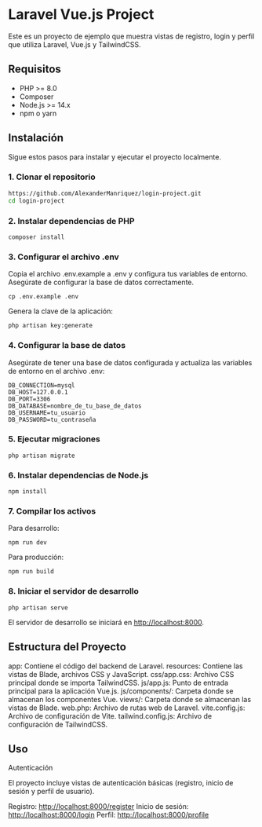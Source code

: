 # Laravel Vue.js Project

Este es un proyecto de ejemplo que muestra vistas de registro, login y perfil que utiliza Laravel, Vue.js y TailwindCSS.

## Requisitos

- PHP >= 8.0
- Composer
- Node.js >= 14.x
- npm o yarn

## Instalación

Sigue estos pasos para instalar y ejecutar el proyecto localmente.

### 1. Clonar el repositorio

```sh
https://github.com/AlexanderManriquez/login-project.git
cd login-project
```

### 2. Instalar dependencias de PHP

```
composer install
```

### 3. Configurar el archivo .env

Copia el archivo .env.example a .env y configura tus variables de entorno. Asegúrate de configurar la base de datos correctamente.

 ```
cp .env.example .env
```
Genera la clave de la aplicación:

```
php artisan key:generate
```

### 4. Configurar la base de datos

Asegúrate de tener una base de datos configurada y actualiza las variables de entorno en el archivo .env:

```
DB_CONNECTION=mysql
DB_HOST=127.0.0.1
DB_PORT=3306
DB_DATABASE=nombre_de_tu_base_de_datos
DB_USERNAME=tu_usuario
DB_PASSWORD=tu_contraseña
```

### 5. Ejecutar migraciones

```
php artisan migrate
```

### 6. Instalar dependencias de Node.js

```
npm install
```

### 7. Compilar los activos

Para desarrollo:

```
npm run dev
```

Para producción:

```
npm run build
```

### 8. Iniciar el servidor de desarrollo

```
php artisan serve
```

El servidor de desarrollo se iniciará en <http://localhost:8000>.

## Estructura del Proyecto
app: Contiene el código del backend de Laravel.
resources: Contiene las vistas de Blade, archivos CSS y JavaScript.
css/app.css: Archivo CSS principal donde se importa TailwindCSS.
js/app.js: Punto de entrada principal para la aplicación Vue.js.
js/components/: Carpeta donde se almacenan los componentes Vue.
views/: Carpeta donde se almacenan las vistas de Blade.
web.php: Archivo de rutas web de Laravel.
vite.config.js: Archivo de configuración de Vite.
tailwind.config.js: Archivo de configuración de TailwindCSS.

## Uso

Autenticación

El proyecto incluye vistas de autenticación básicas (registro, inicio de sesión y perfil de usuario).

Registro: <http://localhost:8000/register>
Inicio de sesión: <http://localhost:8000/login>
Perfil: <http://localhost:8000/profile>
